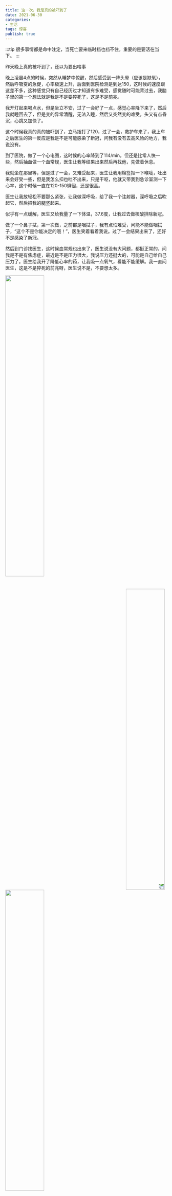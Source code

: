 ```yaml
---
title: 这一次，我是真的被吓到了
date: 2021-06-30
categories:
- 生活
tags: 惊喜
publish: true
---
```

<style scoped>
  img {
    width: 49%;
    display: inline-block;
  }
</style>
:::tip
很多事情都是命中注定，当死亡要来临时挡也挡不住，重要的是要活在当下。
:::
<!-- more -->
昨天晚上真的被吓到了，还以为要出啥事

晚上凌晨4点的时候，突然从睡梦中惊醒，然后感受到一阵头晕（应该是缺氧），然后呼吸变的急促，心率极速上升，后面到医院检测是到达150，这时候的速度跟这差不多，这种感觉只有自己经历过才知道有多难受，感觉随时可能背过去，我脑子里的第一个想法就是我是不是要猝死了，这是不是前兆。

我开灯起来喝点水，但是坐立不安，过了一会好了一点，感觉心率降下来了，然后我就睡回去了，但是变的异常清醒，无法入睡，然后又突然变的难受，头又有点昏沉，心跳又加快了。

这个时候我真的真的被吓到了，立马拨打了120，过了一会，救护车来了，我上车之后医生的第一反应是我是不是可能感染了新冠，问我有没有去高风险的地方，我说没有。

到了医院，做了一个心电图，这时候的心率降到了114/min，但还是比常人快一些，然后抽血做一个血常规，医生让我等结果出来然后再找他，先做着休息。

我就坐在那里等，但是过了一会，又难受起来，医生让我用棉签抠一下喉咙，吐出来会好受一些，但是我怎么扣也吐不出来，只是干呕，他就又带我到急诊室测一下心率，这个时候一直在120-150徘徊，还是很高。

医生让我放轻松不要那么紧张，让我做深呼吸，给了我一个注射器，深呼吸之后吹起它，然后把我的腿竖起来。

似乎有一点缓解，医生又给我量了一下体温，37.6度，让我过去做核酸排除新冠。

做了一个鼻子拭，第一次做，之前都是咽拭子，我有点怕难受，问能不能做咽拭子，“这个不是你能决定的哦！”，医生笑着看着我说。过了一会结果出来了，还好不是感染了新冠。

然后到门诊找医生，这时候血常规也出来了，医生说没有大问题，都挺正常的，问我是不是有焦虑症，最近是不是压力很大，我说压力还挺大的，可能是自己给自己压力了。医生给我开了降低心率的药，让我吸一点氧气，看能不能缓解。我一直问医生，这是不是猝死的前兆呀，医生说不是，不要想太多。

![](https://blog.jdqiong.cn/202203041423895.png)
<img src="https://blog.jdqiong.cn/202203041423034.png" style="transform:rotate(180deg)"/>
![](https://blog.jdqiong.cn/202203041424694.png)

在病床想着这些天的情况，现在的作息基本是一点睡觉，而且入睡较慢，需要半小时，这个点其实是挺晚的了，周末的时候会更晚，一般玩手机或者跟朋友打游戏，基本到1点，洗完澡躺下到睡觉基本到两点了，比平常晚了一个小时。前一天晚上和朋友打了一晚上游戏，这种高度紧张和刺激对心脏也很有负担。另外我觉得我严重的强迫症，有时候写博客，大晚上写好了，关了电脑之后刚躺下，突然想到这里没有写好，明明已经关了灯，但是好纠结，然后我又起床改一下，时间又这样过去了，然后又很晚了。

平常周末每次都打算好好学习，但是每次都被其他的事情打断，或者直接就很懒不动，然后就是周日晚上觉得自己负罪，周末又啥事也没干，瞬间怀疑人生的感觉，我感觉我在折磨自己。

躺了一会之后没有什么问题了，就回家了，在路上我打电话给家里说了一下今天的情况，老爸问我是不是压力大了，感觉上一辈的人真的不能理解现在职场的竞争，每次都说天天做办公室有那么累吗，压力有那么大了，我们还是做很重的事，你们的事那么轻，每次都能争半天。我说我想辞职回家休息一下，老爸说你要回来就回来吧。 “我回家啃老吧”，我戏谑的问，他笑而不语！

**希望今天只是虚惊一场**
